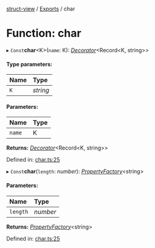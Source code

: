 [struct-view](../README.md) / [Exports](../modules.md) / char

# Function: char

▸ `Const`**char**<K\>(`name`: K): [*Decorator*](../interfaces/decorator.md)<Record<K, string\>\>

#### Type parameters:

Name | Type |
:------ | :------ |
`K` | *string* |

#### Parameters:

Name | Type |
:------ | :------ |
`name` | K |

**Returns:** [*Decorator*](../interfaces/decorator.md)<Record<K, string\>\>

Defined in: [char.ts:25](https://github.com/patrickroberts/struct-view/blob/main/src/char.ts#L25)

▸ `Const`**char**(`length`: *number*): [*PropertyFactory*](../interfaces/propertyfactory.md)<string\>

#### Parameters:

Name | Type |
:------ | :------ |
`length` | *number* |

**Returns:** [*PropertyFactory*](../interfaces/propertyfactory.md)<string\>

Defined in: [char.ts:25](https://github.com/patrickroberts/struct-view/blob/main/src/char.ts#L25)
